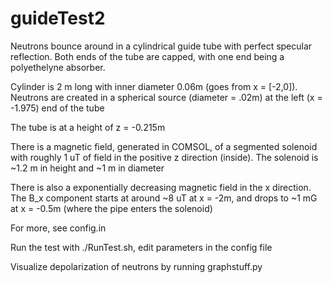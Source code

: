 guideTest2
=========================

Neutrons bounce around in a cylindrical guide tube with perfect
specular reflection. Both ends of the tube are capped, with one end
being a polyethelyne absorber.

Cylinder is 2 m long with inner diameter 0.06m (goes from x = [-2,0]).
Neutrons are created in a spherical source (diameter = .02m) at the
left (x = -1.975) end of the tube

The tube is at a height of z = -0.215m

There is a magnetic field, generated in COMSOL, of a segmented solenoid
with roughly 1 uT of field in the positive z direction (inside).
The solenoid is ~1.2 m in height and ~1 m in diameter

There is also a exponentially decreasing magnetic field in the x direction.
The B_x component starts at around ~8 uT at x = -2m,
and drops to ~1 mG at x = -0.5m (where the pipe enters the solenoid)

For more, see config.in

Run the test with ./RunTest.sh, edit parameters in the config file

Visualize depolarization of neutrons by running graphstuff.py
